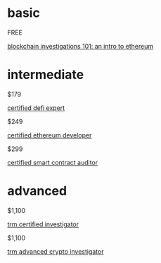 # basic

FREE

[blockchain investigations 101: an intro to ethereum](https://youtu.be/mBW7djo_fg8)

# intermediate

$179

[certified defi expert](https://www.blockchain-council.org/certifications/certified-defi-expert-course)

$249

[certified ethereum developer](https://www.blockchain-council.org/certifications/certified-ethereum-developer)

$299

[certified smart contract auditor](https://www.blockchain-council.org/certifications/certified-smart-contract-auditor)

# advanced

$1,100

[trm certified investigator](https://www.trmlabs.com/certified-investigator#demo-request)

$1,100

[trm advanced crypto investigator](https://www.trmlabs.com/advanced-crypto-investigator)
